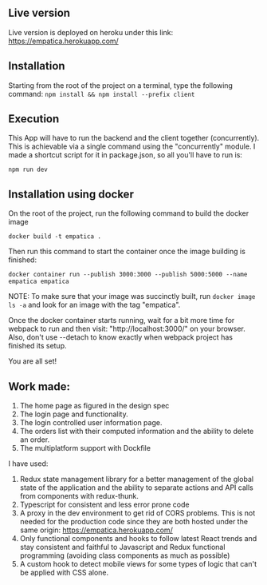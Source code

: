 ## Live version 

Live version is deployed on heroku under this link: 
https://empatica.herokuapp.com/

## Installation

Starting from the root of the project on a terminal, type the following command:
```npm install && npm install --prefix client```

## Execution

This App will have to run the backend and the client together (concurrently). This is achievable via a single command using the "concurrently" module. I made a shortcut script for it in package.json, so all you'll have to run is: 

```npm run dev```

## Installation using docker

On the root of the project, run the following command to build the docker image

```docker build -t empatica .```

Then run this command to start the container once the image building is finished: 

```docker container run --publish 3000:3000 --publish 5000:5000 --name empatica empatica```

NOTE: To make sure that your image was succinctly built, run ```docker image ls -a``` and look for an image with the tag "empatica". 

Once the docker container starts running, wait for a bit more time for webpack to run and then visit:
"http://localhost:3000/" on your browser.
Also, don't use --detach to know exactly when webpack project has finished its setup.

You are all set! 

## Work made:

1) The home page as figured in the design spec
2) The login page and functionality. 
3) The login controlled user information page.
4) The orders list with their computed information and the ability to delete an order. 
5) The multiplatform support with Dockfile

I have used: 

1) Redux state management library for a better management of the global state of the application and the ability to separate actions and API calls from components with redux-thunk. 
2) Typescript for consistent and less error prone code 
3) A proxy in the dev environment to get rid of CORS problems. This is not needed for the production code since they are both hosted under the same origin: https://empatica.herokuapp.com/
4) Only functional components and hooks to follow latest React trends and stay consistent and faithful to Javascript and Redux functional programming (avoiding class components as much as possible)
5) A custom hook to detect mobile views for some types of logic that can't be applied with CSS alone. 
